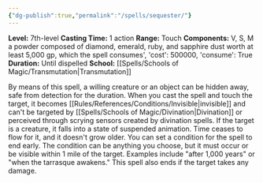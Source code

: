 ```yaml
---
{"dg-publish":true,"permalink":"/spells/sequester/"}
---
```


**Level:** 7th-level
**Casting Time:** 1 action
**Range:** Touch
**Components:** V, S, M a powder composed of diamond, emerald, ruby, and sapphire dust worth at least 5,000 gp, which the spell consumes', 'cost': 500000, 'consume': True
**Duration:** Until dispelled
**School:** [[Spells/Schools of Magic/Transmutation\|Transmutation]]

By means of this spell, a willing creature or an object can be hidden away, safe from detection for the duration. When you cast the spell and touch the target, it becomes [[Rules/References/Conditions/Invisible\|invisible]] and can't be targeted by [[Spells/Schools of Magic/Divination\|Divination]] or perceived through scrying sensors created by divination spells.
If the target is a creature, it falls into a state of suspended animation. Time ceases to flow for it, and it doesn't grow older.
You can set a condition for the spell to end early. The condition can be anything you choose, but it must occur or be visible within 1 mile of the target. Examples include "after 1,000 years" or "when the tarrasque awakens." This spell also ends if the target takes any damage.